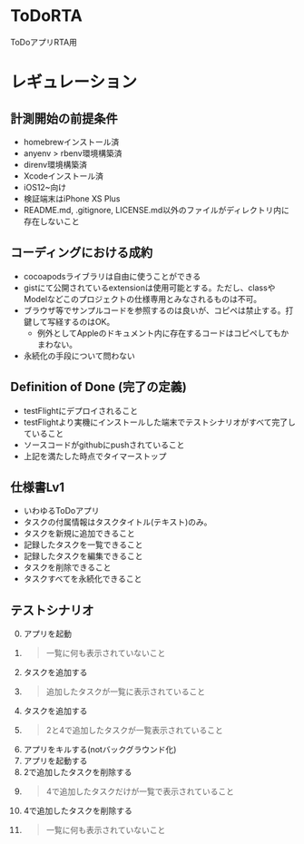 # ToDoRTA
ToDoアプリRTA用

# レギュレーション

## 計測開始の前提条件
* homebrewインストール済
* anyenv > rbenv環境構築済
* direnv環境構築済
* Xcodeインストール済
* iOS12~向け
* 検証端末はiPhone XS Plus
* README.md, .gitignore, LICENSE.md以外のファイルがディレクトリ内に存在しないこと

## コーディングにおける成約
* cocoapodsライブラリは自由に使うことができる
* gistにて公開されているextensionは使用可能とする。ただし、classやModelなどこのプロジェクトの仕様専用とみなされるものは不可。
* ブラウザ等でサンプルコードを参照するのは良いが、コピペは禁止する。打鍵して写経するのはOK。
  * 例外としてAppleのドキュメント内に存在するコードはコピペしてもかまわない。
* 永続化の手段について問わない

## Definition of Done (完了の定義)
* testFlightにデプロイされること
* testFlightより実機にインストールした端末でテストシナリオがすべて完了していること
* ソースコードがgithubにpushされていること
* 上記を満たした時点でタイマーストップ

## 仕様書Lv1
* いわゆるToDoアプリ
* タスクの付属情報はタスクタイトル(テキスト)のみ。
* タスクを新規に追加できること
* 記録したタスクを一覧できること
* 記録したタスクを編集できること
* タスクを削除できること
* タスクすべてを永続化できること

## テストシナリオ
0. アプリを起動
1. > 一覧に何も表示されていないこと
2. タスクを追加する
3. > 追加したタスクが一覧に表示されていること
4. タスクを追加する
5. > 2と4で追加したタスクが一覧表示されていること
6. アプリをキルする(notバックグラウンド化)
7. アプリを起動する
1. 2で追加したタスクを削除する
1. > 4で追加したタスクだけが一覧で表示されていること
1. 4で追加したタスクを削除する
1. > 一覧に何も表示されていないこと
